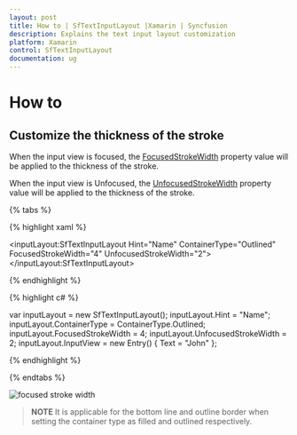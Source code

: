 ```yaml
---
layout: post
title: How to | SfTextInputLayout |Xamarin | Syncfusion
description: Explains the text input layout customization
platform: Xamarin
control: SfTextInputLayout
documentation: ug
--- 
```

# How to 

## Customize the thickness of the stroke 

When the input view is focused, the [FocusedStrokeWidth](https://help.syncfusion.com/cr/cref_files/xamarin/Syncfusion.Core.XForms~Syncfusion.XForms.TextInputLayout.SfTextInputLayout~FocusedStrokeWidthProperty.html) property value will be applied to the thickness of the stroke.

When the input view is Unfocused, the [UnfocusedStrokeWidth](https://help.syncfusion.com/cr/cref_files/xamarin/Syncfusion.Core.XForms~Syncfusion.XForms.TextInputLayout.SfTextInputLayout~UnfocusedStrokeWidthProperty.html) property value will be applied to the thickness of the stroke.

{% tabs %}

{% highlight xaml %}

<inputLayout:SfTextInputLayout
    Hint="Name" 
    ContainerType="Outlined"
	FocusedStrokeWidth="4"
	UnfocusedStrokeWidth="2">
    <Entry Text="John" />
</inputLayout:SfTextInputLayout>  
 
{% endhighlight %}

{% highlight c# %}

var inputLayout = new SfTextInputLayout();
inputLayout.Hint = "Name";
inputLayout.ContainerType = ContainerType.Outlined;
inputLayout.FocusedStrokeWidth = 4;
inputLayout.UnfocusedStrokeWidth = 2;
inputLayout.InputView = new Entry() { Text = "John" }; 

{% endhighlight %}

{% endtabs %}

![focused stroke width](PopupLayout_images/ShowHeader_False.png)


>**NOTE**
It is applicable for the bottom line and outline border when setting the container type as filled and outlined respectively.

